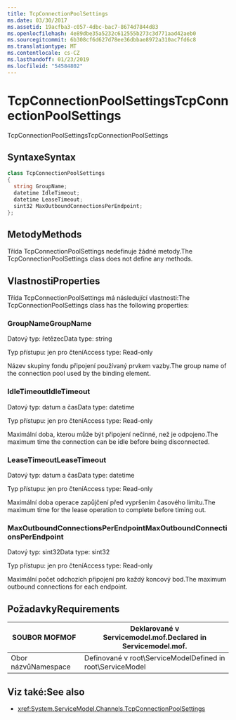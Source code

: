 ```yaml
---
title: TcpConnectionPoolSettings
ms.date: 03/30/2017
ms.assetid: 19acfba3-c057-4dbc-bac7-8674d7844d83
ms.openlocfilehash: 4e89dbe35a5232c612555b273c3d771aad42aeb0
ms.sourcegitcommit: 6b308cf6d627d78ee36dbbae8972a310ac7fd6c8
ms.translationtype: MT
ms.contentlocale: cs-CZ
ms.lasthandoff: 01/23/2019
ms.locfileid: "54584802"
---
```

# <a name="tcpconnectionpoolsettings"></a><span data-ttu-id="c5758-102">TcpConnectionPoolSettings</span><span class="sxs-lookup"><span data-stu-id="c5758-102">TcpConnectionPoolSettings</span></span>
<span data-ttu-id="c5758-103">TcpConnectionPoolSettings</span><span class="sxs-lookup"><span data-stu-id="c5758-103">TcpConnectionPoolSettings</span></span>  
  
## <a name="syntax"></a><span data-ttu-id="c5758-104">Syntaxe</span><span class="sxs-lookup"><span data-stu-id="c5758-104">Syntax</span></span>  
  
```csharp
class TcpConnectionPoolSettings  
{  
  string GroupName;  
  datetime IdleTimeout;  
  datetime LeaseTimeout;  
  sint32 MaxOutboundConnectionsPerEndpoint;  
};  
```  
  
## <a name="methods"></a><span data-ttu-id="c5758-105">Metody</span><span class="sxs-lookup"><span data-stu-id="c5758-105">Methods</span></span>  
 <span data-ttu-id="c5758-106">Třída TcpConnectionPoolSettings nedefinuje žádné metody.</span><span class="sxs-lookup"><span data-stu-id="c5758-106">The TcpConnectionPoolSettings class does not define any methods.</span></span>  
  
## <a name="properties"></a><span data-ttu-id="c5758-107">Vlastnosti</span><span class="sxs-lookup"><span data-stu-id="c5758-107">Properties</span></span>  
 <span data-ttu-id="c5758-108">Třída TcpConnectionPoolSettings má následující vlastnosti:</span><span class="sxs-lookup"><span data-stu-id="c5758-108">The TcpConnectionPoolSettings class has the following properties:</span></span>  
  
### <a name="groupname"></a><span data-ttu-id="c5758-109">GroupName</span><span class="sxs-lookup"><span data-stu-id="c5758-109">GroupName</span></span>  
 <span data-ttu-id="c5758-110">Datový typ: řetězec</span><span class="sxs-lookup"><span data-stu-id="c5758-110">Data type: string</span></span>  
  
 <span data-ttu-id="c5758-111">Typ přístupu: jen pro čtení</span><span class="sxs-lookup"><span data-stu-id="c5758-111">Access type: Read-only</span></span>  
  
 <span data-ttu-id="c5758-112">Název skupiny fondu připojení používaný prvkem vazby.</span><span class="sxs-lookup"><span data-stu-id="c5758-112">The group name of the connection pool used by the binding element.</span></span>  
  
### <a name="idletimeout"></a><span data-ttu-id="c5758-113">IdleTimeout</span><span class="sxs-lookup"><span data-stu-id="c5758-113">IdleTimeout</span></span>  
 <span data-ttu-id="c5758-114">Datový typ: datum a čas</span><span class="sxs-lookup"><span data-stu-id="c5758-114">Data type: datetime</span></span>  
  
 <span data-ttu-id="c5758-115">Typ přístupu: jen pro čtení</span><span class="sxs-lookup"><span data-stu-id="c5758-115">Access type: Read-only</span></span>  
  
 <span data-ttu-id="c5758-116">Maximální doba, kterou může být připojení nečinné, než je odpojeno.</span><span class="sxs-lookup"><span data-stu-id="c5758-116">The maximum time the connection can be idle before being disconnected.</span></span>  
  
### <a name="leasetimeout"></a><span data-ttu-id="c5758-117">LeaseTimeout</span><span class="sxs-lookup"><span data-stu-id="c5758-117">LeaseTimeout</span></span>  
 <span data-ttu-id="c5758-118">Datový typ: datum a čas</span><span class="sxs-lookup"><span data-stu-id="c5758-118">Data type: datetime</span></span>  
  
 <span data-ttu-id="c5758-119">Typ přístupu: jen pro čtení</span><span class="sxs-lookup"><span data-stu-id="c5758-119">Access type: Read-only</span></span>  
  
 <span data-ttu-id="c5758-120">Maximální doba operace zapůjčení před vypršením časového limitu.</span><span class="sxs-lookup"><span data-stu-id="c5758-120">The maximum time for the lease operation to complete before timing out.</span></span>  
  
### <a name="maxoutboundconnectionsperendpoint"></a><span data-ttu-id="c5758-121">MaxOutboundConnectionsPerEndpoint</span><span class="sxs-lookup"><span data-stu-id="c5758-121">MaxOutboundConnectionsPerEndpoint</span></span>  
 <span data-ttu-id="c5758-122">Datový typ: sint32</span><span class="sxs-lookup"><span data-stu-id="c5758-122">Data type: sint32</span></span>  
  
 <span data-ttu-id="c5758-123">Typ přístupu: jen pro čtení</span><span class="sxs-lookup"><span data-stu-id="c5758-123">Access type: Read-only</span></span>  
  
 <span data-ttu-id="c5758-124">Maximální počet odchozích připojení pro každý koncový bod.</span><span class="sxs-lookup"><span data-stu-id="c5758-124">The maximum outbound connections for each endpoint.</span></span>  
  
## <a name="requirements"></a><span data-ttu-id="c5758-125">Požadavky</span><span class="sxs-lookup"><span data-stu-id="c5758-125">Requirements</span></span>  
  
|<span data-ttu-id="c5758-126">SOUBOR MOF</span><span class="sxs-lookup"><span data-stu-id="c5758-126">MOF</span></span>|<span data-ttu-id="c5758-127">Deklarované v Servicemodel.mof.</span><span class="sxs-lookup"><span data-stu-id="c5758-127">Declared in Servicemodel.mof.</span></span>|  
|---------|-----------------------------------|  
|<span data-ttu-id="c5758-128">Obor názvů</span><span class="sxs-lookup"><span data-stu-id="c5758-128">Namespace</span></span>|<span data-ttu-id="c5758-129">Definované v root\ServiceModel</span><span class="sxs-lookup"><span data-stu-id="c5758-129">Defined in root\ServiceModel</span></span>|  
  
## <a name="see-also"></a><span data-ttu-id="c5758-130">Viz také:</span><span class="sxs-lookup"><span data-stu-id="c5758-130">See also</span></span>
- <xref:System.ServiceModel.Channels.TcpConnectionPoolSettings>
